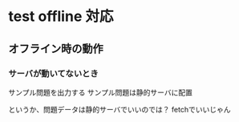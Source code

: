 # test offline 対応

## オフライン時の動作

### サーバが動いてないとき

サンプル問題を出力する
サンプル問題は静的サーバに配置

というか、問題データは静的サーバでいいのでは？
fetchでいいじゃん

